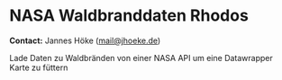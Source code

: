 # NASA Waldbranddaten Rhodos

**Contact:** Jannes Höke (mail@jhoeke.de)

Lade Daten zu Waldbränden von einer NASA API um eine Datawrapper Karte zu füttern 
